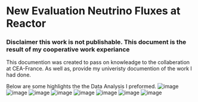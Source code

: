 # New Evaluation Neutrino Fluxes at Reactor

### Disclaimer this work is not publishable. This document is the result of my cooperative work experiance ###

This documention was created to pass on knowleadge to the collaberation at CEA-France. As well as, provide my univeristy documention of the work I had done.

Below are some highlights the the Data Analysis I preformed. 
![image](https://user-images.githubusercontent.com/20325116/206877149-541c8983-5562-43cd-af19-194b9677f197.png)
![image](https://user-images.githubusercontent.com/20325116/206877157-c4e2d621-a932-41d3-8656-b7043fcf6332.png)
![image](https://user-images.githubusercontent.com/20325116/206877136-0ac21d63-1043-420d-bcfd-1c10d2073693.png)
![image](https://user-images.githubusercontent.com/20325116/206877174-4ea16c26-dc1a-44f1-ada7-cd7aa247816f.png)
![image](https://user-images.githubusercontent.com/20325116/206877182-dcb29119-3695-4d4d-b71b-c4755e6dde7c.png)
![image](https://user-images.githubusercontent.com/20325116/206877164-cf2d5ade-7fe7-4f17-b8b2-c6b54e096978.png)
![image](https://user-images.githubusercontent.com/20325116/206877188-0278245d-f3c6-42f0-99ef-b250293b33ed.png)
![image](https://user-images.githubusercontent.com/20325116/206877101-d972dc86-0e8c-4899-b8c9-582a2502496d.png)


